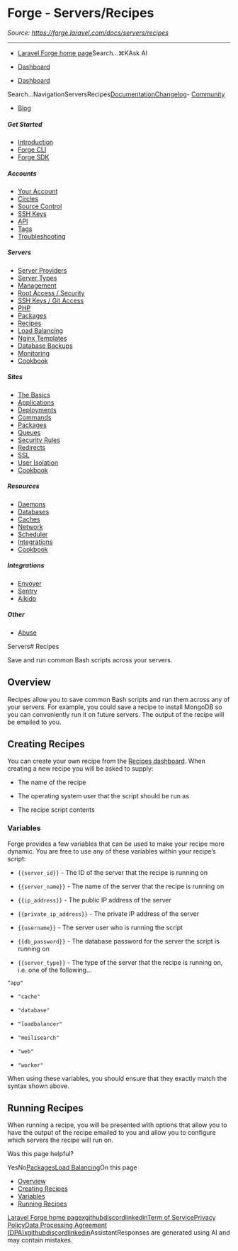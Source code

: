 # Forge - Servers/Recipes

*Source: https://forge.laravel.com/docs/servers/recipes*

---

- [Laravel Forge home page](https://forge.laravel.com)Search...⌘KAsk AI

- [Dashboard](https://forge.laravel.com)
- [Dashboard](https://forge.laravel.com)

Search...NavigationServersRecipes[Documentation](/docs/introduction)[Changelog](/docs/changelog/changelog)- [Community](https://discord.com/invite/laravel)
- [Blog](https://blog.laravel.com/forge)
##### Get Started

- [Introduction](/docs/introduction)
- [Forge CLI](/docs/cli)
- [Forge SDK](/docs/sdk)

##### Accounts

- [Your Account](/docs/accounts/your-account)
- [Circles](/docs/accounts/circles)
- [Source Control](/docs/accounts/source-control)
- [SSH Keys](/docs/accounts/ssh)
- [API](/docs/accounts/api)
- [Tags](/docs/accounts/tags)
- [Troubleshooting](/docs/accounts/cookbook)

##### Servers

- [Server Providers](/docs/servers/providers)
- [Server Types](/docs/servers/types)
- [Management](/docs/servers/management)
- [Root Access / Security](/docs/servers/provisioning-process)
- [SSH Keys / Git Access](/docs/servers/ssh)
- [PHP](/docs/servers/php)
- [Packages](/docs/servers/packages)
- [Recipes](/docs/servers/recipes)
- [Load Balancing](/docs/servers/load-balancing)
- [Nginx Templates](/docs/servers/nginx-templates)
- [Database Backups](/docs/servers/backups)
- [Monitoring](/docs/servers/monitoring)
- [Cookbook](/docs/servers/cookbook)

##### Sites

- [The Basics](/docs/sites/the-basics)
- [Applications](/docs/sites/applications)
- [Deployments](/docs/sites/deployments)
- [Commands](/docs/sites/commands)
- [Packages](/docs/sites/packages)
- [Queues](/docs/sites/queues)
- [Security Rules](/docs/sites/security-rules)
- [Redirects](/docs/sites/redirects)
- [SSL](/docs/sites/ssl)
- [User Isolation](/docs/sites/user-isolation)
- [Cookbook](/docs/sites/cookbook)

##### Resources

- [Daemons](/docs/resources/daemons)
- [Databases](/docs/resources/databases)
- [Caches](/docs/resources/caches)
- [Network](/docs/resources/network)
- [Scheduler](/docs/resources/scheduler)
- [Integrations](/docs/resources/integrations)
- [Cookbook](/docs/resources/cookbook)

##### Integrations

- [Envoyer](/docs/integrations/envoyer)
- [Sentry](/docs/integrations/sentry)
- [Aikido](/docs/integrations/aikido)

##### Other

- [Abuse](/docs/abuse)

Servers# Recipes

Save and run common Bash scripts across your servers.

## [​](#overview)Overview

Recipes allow you to save common Bash scripts and run them across any of your servers. For example, you could save a recipe to install MongoDB so you can conveniently run it on future servers. The output of the recipe will be emailed to you.

## [​](#creating-recipes)Creating Recipes

You can create your own recipe from the [Recipes dashboard](https://forge.laravel.com/recipes). When creating a new recipe you will be asked to supply:

- The name of the recipe

- The operating system user that the script should be run as

- The recipe script contents

### [​](#variables)Variables

Forge provides a few variables that can be used to make your recipe more dynamic. You are free to use any of these variables within your recipe’s script:

- `{{server_id}}` - The ID of the server that the recipe is running on

- `{{server_name}}` - The name of the server that the recipe is running on

- `{{ip_address}}` - The public IP address of the server

- `{{private_ip_address}}` - The private IP address of the server

- `{{username}}` - The server user who is running the script

- `{{db_password}}` - The database password for the server the script is running on

- `{{server_type}}` - The type of the server that the recipe is running on, i.e. one of the following…

`"app"`

- `"cache"`

- `"database"`

- `"loadbalancer"`

- `"meilisearch"`

- `"web"`

- `"worker"`

When using these variables, you should ensure that they exactly match the syntax shown above.

## [​](#running-recipes)Running Recipes

When running a recipe, you will be presented with options that allow you to have the output of the recipe emailed to you and allow you to configure which servers the recipe will run on.

Was this page helpful?

YesNo[Packages](/docs/servers/packages)[Load Balancing](/docs/servers/load-balancing)On this page
- [Overview](#overview)
- [Creating Recipes](#creating-recipes)
- [Variables](#variables)
- [Running Recipes](#running-recipes)

[Laravel Forge home page](https://forge.laravel.com)[x](https://x.com/laravelphp)[github](https://github.com/laravel)[discord](https://discord.com/invite/laravel)[linkedin](https://linkedin.com/company/laravel)[Term of Service](https://forge.laravel.com/terms-of-service)[Privacy Policy](https://forge.laravel.com/privacy-policy)[Data Processing Agreement (DPA)](https://forge.laravel.com/data-processing-agreement)[x](https://x.com/laravelphp)[github](https://github.com/laravel)[discord](https://discord.com/invite/laravel)[linkedin](https://linkedin.com/company/laravel)AssistantResponses are generated using AI and may contain mistakes.